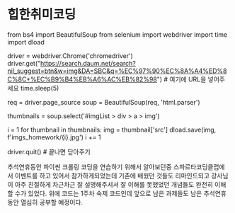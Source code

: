 # 힙한취미코딩

from bs4 import BeautifulSoup
from selenium import webdriver
import time
import dload

driver = webdriver.Chrome('chromedriver')
driver.get("https://search.daum.net/search?nil_suggest=btn&w=img&DA=SBC&q=%EC%97%90%EC%8A%A4%ED%8C%8C+%EC%B9%B4%EB%A6%AC%EB%82%98") # 여기에 URL을 넣어주세요
time.sleep(5)

req = driver.page_source
soup = BeautifulSoup(req, 'html.parser')

thumbnails = soup.select('#imgList > div > a > img')

i = 1
for thumbnail in thumbnails:
    img = thumbnail['src']
    dload.save(img, f'imgs_homework/{i}.jpg')
    i += 1


driver.quit() # 끝나면 닫아주기


추석연휴동안 파이썬 크롤링 코딩을 연습하기 위해서 알아보던중
스파르타코딩클럽에서 이벤트를 하고 있어서 참가하게되었는데
기존에 배웠던 것들도 리마인드되고
강사님이 아주 친절하게 차근차근 잘 설명해주셔서
잘 이해를 못했었던 개념들도 완전히 이해할 수가 있었다.
위에 코드는 1주차 숙제 코드인데 앞으로 남은 과제들도
남은 추석연휴동안 열심히 공부할 예정이다.
